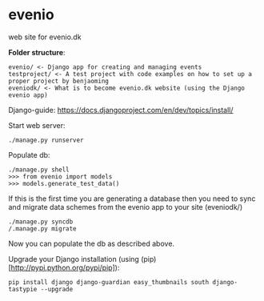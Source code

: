 evenio
======

web site for evenio.dk

**Folder structure**:
```
evenio/ <- Django app for creating and managing events
testproject/ <- A test project with code examples on how to set up a proper project by benjaoming
eveniodk/ <- What is to become evenio.dk website (using the Django evenio app)
```
Django-guide: https://docs.djangoproject.com/en/dev/topics/install/

Start web server:
```shell
./manage.py runserver
```

Populate db:
```shell
./manage.py shell
>>> from evenio import models
>>> models.generate_test_data()
```

If this is the first time you are generating a database then you need to sync and migrate data schemes from the evenio app to your site (eveniodk/)
```shell
./manage.py syncdb
/.manage.py migrate
```
Now you can populate the db as described above.

Upgrade your Django installation (using (pip)[http://pypi.python.org/pypi/pip]):
```shell
pip install django django-guardian easy_thumbnails south django-tastypie --upgrade
```